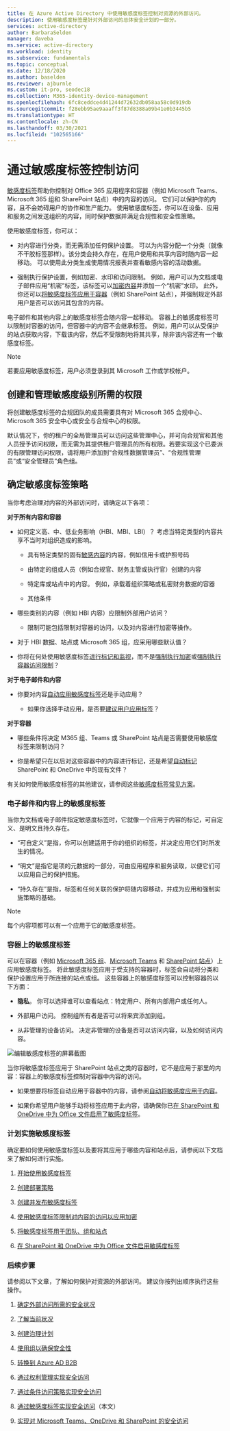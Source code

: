 ```yaml
---
title: 在 Azure Active Directory 中使用敏感度标签控制对资源的外部访问。
description: 使用敏感度标签是针对外部访问的总体安全计划的一部分。
services: active-directory
author: BarbaraSelden
manager: daveba
ms.service: active-directory
ms.workload: identity
ms.subservice: fundamentals
ms.topic: conceptual
ms.date: 12/18/2020
ms.author: baselden
ms.reviewer: ajburnle
ms.custom: it-pro, seodec18
ms.collection: M365-identity-device-management
ms.openlocfilehash: 6fc8ceddce4d41244d72632db058aa58c0d919db
ms.sourcegitcommit: f28ebb95ae9aaaff3f87d8388a09b41e0b3445b5
ms.translationtype: HT
ms.contentlocale: zh-CN
ms.lasthandoff: 03/30/2021
ms.locfileid: "102565166"
---
```

# <a name="control-access-with-sensitivity-labels"></a>通过敏感度标签控制访问 

[敏感度标签](/microsoft-365/compliance/sensitivity-labels)帮助你控制对 Office 365 应用程序和容器（例如 Microsoft Teams、Microsoft 365 组和 SharePoint 站点）中的内容的访问。 它们可以保护你的内容，且不会妨碍用户的协作和生产能力。 使用敏感度标签，你可以在设备、应用和服务之间发送组织的内容，同时保护数据并满足合规性和安全性策略。 

使用敏感度标签，你可以：

* 对内容进行分类，而无需添加任何保护设置。 可以为内容分配一个分类（就像不干胶标签那样）。该分类会持久存在，在用户使用和共享内容时随内容一起移动。 可以使用此分类生成使用情况报表并查看敏感内容的活动数据。

* 强制执行保护设置，例如加密、水印和访问限制。 例如，用户可以为文档或电子邮件应用“机密”标签，该标签可以[加密内容](/microsoft-365/compliance/encryption-sensitivity-labels)并添加一个“机密”水印。 此外，你还可以[将敏感度标签应用于容器](/microsoft-365/compliance/sensitivity-labels-teams-groups-sites)（例如 SharePoint 站点），并强制规定外部用户是否可以访问其包含的内容。

电子邮件和其他内容上的敏感度标签会随内容一起移动。 容器上的敏感度标签可以限制对容器的访问，但容器中的内容不会继承标签。 例如，用户可以从受保护的站点获取内容，下载该内容，然后不受限制地将其共享，除非该内容还有一个敏感度标签。

 >[!NOTE]
>若要应用敏感度标签，用户必须登录到其 Microsoft 工作或学校帐户。 

 
## <a name="permissions-necessary-to-create-and-manage-sensitivity-levels"></a>创建和管理敏感度级别所需的权限

将创建敏感度标签的合规团队的成员需要具有对 Microsoft 365 合规中心、Microsoft 365 安全中心或安全与合规中心的权限。

默认情况下，你的租户的全局管理员可以访问这些管理中心，并可向合规官和其他人员授予访问权限，而无需为其提供租户管理员的所有权限。若要实现这个已委派的有限管理访问权限，请将用户添加到“合规性数据管理员”、“合规性管理员”或“安全管理员”角色组。

 

## <a name="determine-your-sensitivity-label-strategy"></a>确定敏感度标签策略

当你考虑治理对内容的外部访问时，请确定以下各项：

**对于所有内容和容器**

* 如何定义高、中、低业务影响（HBI、MBI、LBI）？ 考虑当特定类型的内容共享不当时对组织造成的影响。

   * 具有特定类型的固有[敏感内容](/microsoft-365/compliance/apply-sensitivity-label-automatically)的内容，例如信用卡或护照号码

   * 由特定的组或人员（例如合规官、财务主管或执行官）创建的内容

   * 特定库或站点中的内容。 例如，承载着组织策略或私密财务数据的容器

   * 其他条件

* 哪些类别的内容（例如 HBI 内容）应限制外部用户访问？

   * 限制可能包括限制对容器的访问，以及对内容进行加密等操作。

* 对于 HBI 数据、站点或 Microsoft 365 组，应采用哪些默认值？

* 你将在何处使用敏感度标签[进行标记和监视](/microsoft-365/compliance/sensitivity-labels)，而不是[强制执行加密](/microsoft-365/compliance/encryption-sensitivity-labels)或[强制执行容器访问限制](/microsoft-365/compliance/sensitivity-labels-teams-groups-sites)？

**对于电子邮件和内容**

* 你要对内容[自动应用敏感度标签](/microsoft-365/compliance/apply-sensitivity-label-automatically)还是手动应用？

   * 如果你选择手动应用，是否要[建议用户应用标签](/microsoft-365/compliance/apply-sensitivity-label-automatically)？

**对于容器**

* 哪些条件将决定 M365 组、Teams 或 SharePoint 站点是否需要使用敏感度标签来限制访问？

* 你是希望只在以后对这些容器中的内容进行标记，还是希望[自动标记](/microsoft-365/compliance/apply-sensitivity-label-automatically) SharePoint 和 OneDrive 中的现有文件？

有关如何使用敏感度标签的其他建议，请参阅这些[敏感度标签常见方案](/microsoft-365/compliance/get-started-with-sensitivity-labels)。

### <a name="sensitivity-labels-on-email-and-content"></a>电子邮件和内容上的敏感度标签

当你为文档或电子邮件指定敏感度标签时，它就像一个应用于内容的标记，可自定义、是明文且持久存在。 

* “可自定义”是指，你可以创建适用于你的组织的标签，并决定应用它们时所发生的情况。

* “明文”是指它是项的元数据的一部分，可由应用程序和服务读取，以便它们可以应用自己的保护措施。

* “持久存在”是指，标签和任何关联的保护将随内容移动，并成为应用和强制实施策略的基础。

 

> [!NOTE]
> 每个内容项都可以有一个应用于它的敏感度标签。


### <a name="sensitivity-labels-on-containers"></a>容器上的敏感度标签

可以在容器（例如 [Microsoft 365 组](../enterprise-users/groups-assign-sensitivity-labels.md)、[Microsoft Teams](/microsoft-365/compliance/sensitivity-labels-teams-groups-sites) 和 [SharePoint 站点](/microsoft-365/compliance/sensitivity-labels-teams-groups-sites)）上应用敏感度标签。 将此敏感度标签应用于受支持的容器时，标签会自动将分类和保护设置应用于所连接的站点或组。 这些容器上的敏感度标签可以控制容器的以下方面：

* **隐私**。 你可以选择谁可以查看站点：特定用户、所有内部用户或任何人。

* 外部用户访问。 控制组所有者是否可以将来宾添加到组。

* 从非管理的设备访问。 决定非管理的设备是否可以访问内容，以及如何访问内容。

 

![编辑敏感度标签的屏幕截图](media/secure-external-access/8-edit-label.png)

 

当你将敏感度标签应用于 SharePoint 站点之类的容器时，它不是应用于那里的内容：容器上的敏感度标签控制对容器中内容的访问。 

* 如果想要将标签自动应用于容器中的内容，请参阅[自动将敏感度应用于内容](/microsoft-365/compliance/apply-sensitivity-label-automatically)。

* 如果你希望用户能够手动将标签应用于此内容，请确保你已[在 SharePoint 和 OneDrive 中为 Office 文件启用了敏感度标签](/microsoft-365/compliance/sensitivity-labels-sharepoint-onedrive-files)。

### <a name="plan-to-implement-sensitivity-labels"></a>计划实施敏感度标签

确定要如何使用敏感度标签以及要将其应用于哪些内容和站点后，请参阅以下文档来了解如何进行实施。

1. [开始使用敏感度标签](/microsoft-365/compliance/get-started-with-sensitivity-labels)

2. [创建部署策略](/microsoft-365/compliance/get-started-with-sensitivity-labels)

3. [创建并发布敏感度标签](/microsoft-365/compliance/create-sensitivity-labels)

4. [使用敏感度标签限制对内容的访问以应用加密](/microsoft-365/compliance/encryption-sensitivity-labels)

5. [将敏感度标签用于团队、组和站点](/microsoft-365/compliance/sensitivity-labels-teams-groups-sites)

6. [在 SharePoint 和 OneDrive 中为 Office 文件启用敏感度标签](/microsoft-365/compliance/sensitivity-labels-sharepoint-onedrive-files)

### <a name="next-steps"></a>后续步骤

请参阅以下文章，了解如何保护对资源的外部访问。 建议你按列出顺序执行这些操作。

1. [确定外部访问所需的安全状况](1-secure-access-posture.md)

2. [了解当前状况](2-secure-access-current-state.md)

3. [创建治理计划](3-secure-access-plan.md)

4. [使用组以确保安全性](4-secure-access-groups.md)

5. [转换到 Azure AD B2B](5-secure-access-b2b.md)

6. [通过权利管理实现安全访问](6-secure-access-entitlement-managment.md)

7. [通过条件访问策略实现安全访问](7-secure-access-conditional-access.md)

8. [通过敏感度标签实现安全访问](8-secure-access-sensitivity-labels.md)（本文）

9. [实现对 Microsoft Teams、OneDrive 和 SharePoint 的安全访问](9-secure-access-teams-sharepoint.md)